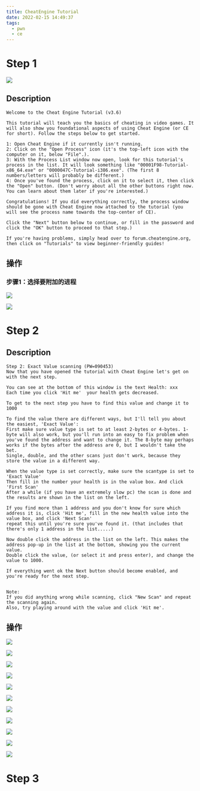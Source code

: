 ```yaml
---
title: CheatEngine Tutorial
date: 2022-02-15 14:49:37
tags: 
  - pwn
  - ce
---
```


# Step 1

![](../imgs/CheatEngineTutorial.assets/image-20220215145201605.png)

## Description
```text
Welcome to the Cheat Engine Tutorial (v3.6)

This tutorial will teach you the basics of cheating in video games. It will also show you foundational aspects of using Cheat Engine (or CE for short). Follow the steps below to get started.

1: Open Cheat Engine if it currently isn't running.
2: Click on the "Open Process" icon (it's the top-left icon with the computer on it, below "File".).
3: With the Process List window now open, look for this tutorial's process in the list. It will look something like "00001F98-Tutorial-x86_64.exe" or "0000047C-Tutorial-i386.exe". (The first 8 numbers/letters will probably be different.)
4: Once you've found the process, click on it to select it, then click the "Open" button. (Don't worry about all the other buttons right now. You can learn about them later if you're interested.)

Congratulations! If you did everything correctly, the process window should be gone with Cheat Engine now attached to the tutorial (you will see the process name towards the top-center of CE).

Click the "Next" button below to continue, or fill in the password and click the "OK" button to proceed to that step.)

If you're having problems, simply head over to forum.cheatengine.org, then click on "Tutorials" to view beginner-friendly guides!
```

## 操作

### 步骤1：选择要附加的进程

![](../imgs/CheatEngineTutorial.assets/image-20220215145836858.png)

![](../imgs/CheatEngineTutorial.assets/image-20220215150314077.png)



# Step 2

## Description

```
Step 2: Exact Value scanning (PW=090453)
Now that you have opened the tutorial with Cheat Engine let's get on with the next step.

You can see at the bottom of this window is the text Health: xxx
Each time you click 'Hit me'  your health gets decreased.

To get to the next step you have to find this value and change it to 1000

To find the value there are different ways, but I'll tell you about the easiest, 'Exact Value':
First make sure value type is set to at least 2-bytes or 4-bytes. 1-byte will also work, but you'll run into an easy to fix problem when you've found the address and want to change it. The 8-byte may perhaps works if the bytes after the address are 0, but I wouldn't take the bet.
Single, double, and the other scans just don't work, because they store the value in a different way.

When the value type is set correctly, make sure the scantype is set to 'Exact Value'
Then fill in the number your health is in the value box. And click 'First Scan'
After a while (if you have an extremely slow pc) the scan is done and the results are shown in the list on the left.

If you find more than 1 address and you don't know for sure which address it is, click 'Hit me', fill in the new health value into the value box, and click 'Next Scan'
repeat this until you're sure you've found it. (that includes that there's only 1 address in the list.....)

Now double click the address in the list on the left. This makes the address pop-up in the list at the bottom, showing you the current value.
Double click the value, (or select it and press enter), and change the value to 1000.

If everything went ok the Next button should become enabled, and you're ready for the next step.


Note:
If you did anything wrong while scanning, click "New Scan" and repeat the scanning again.
Also, try playing around with the value and click 'Hit me'.
```

## 操作

![](../imgs/CheatEngineTutorial.assets/image-20220215151801088.png)

![](../imgs/CheatEngineTutorial.assets/image-20220215152155476.png)

![](../imgs/CheatEngineTutorial.assets/image-20220215152500187.png)

![](../imgs/CheatEngineTutorial.assets/image-20220215152558471.png)

![](../imgs/CheatEngineTutorial.assets/image-20220215152638141.png)

![](../imgs/CheatEngineTutorial.assets/image-20220215152855906.png)

![](../imgs/CheatEngineTutorial.assets/image-20220215153108418.png)

![](../imgs/CheatEngineTutorial.assets/image-20220215153634400.png)

![](../imgs/CheatEngineTutorial.assets/image-20220215153905170.png)

![](../imgs/CheatEngineTutorial.assets/image-20220215154113896.png)

![](../imgs/CheatEngineTutorial.assets/image-20220215154508980.png)

# Step 3



